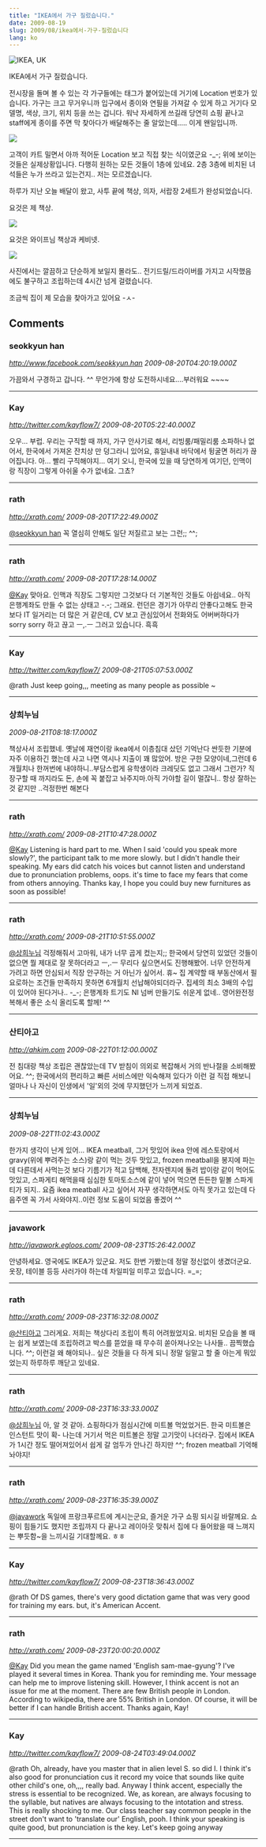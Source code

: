```yaml
---
title: "IKEA에서 가구 질렀습니다."
date: 2009-08-19
slug: 2009/08/ikea에서-가구-질렀습니다
lang: ko
---
```


![IKEA, UK](http://farm3.static.flickr.com/2550/3830344080_e77a446499.jpg)

IKEA에서 가구 질렀습니다.

전시장을 돌며 볼 수 있는 각 가구들에는 태그가 붙어있는데 거기에 Location 번호가 있습니다. 가구는 크고 무거우니까 입구에서 종이와 연필을 가져갈 수 있게 하고 거기다 모델명, 색상, 크기, 위치 등을 쓰는 겁니다. 워낙 자세하게 쓰길래 당연히 쇼핑 끝나고 staff에게 종이를 주면 막 찾아다가 배달해주는 줄 알았는데..... 이게 왠일입니까.

![](http://farm3.static.flickr.com/2484/3830617120_831ccce82e.jpg)

고객이 카트 밀면서 아까 적어둔 Location 보고 직접 찾는 식이였군요 -_-;
위에 보이는 것들은 실제상황입니다. 다행히 원하는 모든 것들이 1층에 있네요. 2층 3층에 비치된 녀석들은 누가 쓰라고 있는건지.. 저는 모르겠습니다.

하루가 지난 오늘 배달이 왔고, 사투 끝에 책상, 의자, 서랍장 2세트가 완성되었습니다.

요것은 제 책상.

![](http://farm3.static.flickr.com/2629/3834889471_0fce9ce827.jpg)

요것은 와이프님 책상과 케비넷.

![](http://farm3.static.flickr.com/2448/3835679658_1208c228f4.jpg)

사진에서는 깔끔하고 단순하게 보일지 몰라도.. 전기드릴/드라이버를 가지고 시작했음에도 불구하고 조립하는데 4시간 넘게 걸렸습니다.

조금씩 집이 제 모습을 찾아가고 있어요 -ㅅ-

## Comments

### seokkyun han
*http://www.facebook.com/seokkyun.han*
*2009-08-20T04:20:19.000Z*

가끔와서 구경하고 갑니다. ^^
무언가에 항상 도전하시네요....부러워요 ~~~~

---

### Kay
*http://twitter.com/kayflow7/*
*2009-08-20T05:22:40.000Z*

오우... 부럽. 우리는 구직할 때 까지, 가구 안사기로 해서, 리빙룸/패밀리룸 소파하나 없어서, 한국에서 가져온 잔치상 만 덩그라니 있어요, 휴일내내 바닥에서 뒹굴면 허리가 끊어집니다. 아... 빨리 구직해야지... 여기 오니, 한국에 있을 때 당연하게 여기던, 인맥이랑 직장이 그렇게 아쉬울 수가 없네요. 그쵸?

---

### rath
*http://xrath.com/*
*2009-08-20T17:22:49.000Z*

[@seokkyun han](#comment-9509)
꼭 열심히 안해도 일단 저질르고 보는 그런;; ^^;

---

### rath
*http://xrath.com/*
*2009-08-20T17:28:14.000Z*

[@Kay](#comment-9510)
맞아요. 인맥과 직장도 그렇지만 그것보다 더 기본적인 것들도 아쉽네요.. 아직 은행계좌도 만들 수 없는 상태고 -.-; 그래요. 런던은 경기가 아무리 안좋다고해도 한국보다 IT 일거리는 더 많은 거 같은데, CV 보고 관심있어서 전화와도 어버버하다가 sorry sorry 하고 끊고 ㅡ,.ㅡ 그러고 있습니다. 흑흑

---

### Kay
*http://twitter.com/kayflow7/*
*2009-08-21T05:07:53.000Z*

@rath
Just keep going,,, meeting as many people as possible ~

---

### 상희누님
*2009-08-21T08:18:17.000Z*

책상사서 조립했네. 옛날에 재연이랑 ikea에서 이층침대 샀던 기억난다
싼듯한 기분에 자주 이용하긴 했는데 사고 나면 역시나 지출이 꽤 많았어.
방은 구한 모양이네,그런데 6개월치나 한꺼번에 내야하니..부담스럽게
유학생이라 크레딧도 없고 그래서 그런가?
직장구할 때 까지라도 돈, 손에 꼭 붙잡고 놔주지마.아직 가야할 길이 멀잖니..
항상 잘하는것 같지만 ..걱정한번 해본다

---

### rath
*http://xrath.com/*
*2009-08-21T10:47:28.000Z*

[@Kay](#comment-9521)
Listening is hard part to me. When I said 'could you speak more slowly?', the participant talk to me more slowly. but I didn't handle their speaking. My ears did catch his voices but cannot listen and understand due to pronunciation problems, oops. it's time to face my fears that come from others annoying. Thanks kay, I hope you could buy new furnitures as soon as possible!

---

### rath
*http://xrath.com/*
*2009-08-21T10:51:55.000Z*

[@상희누님](#comment-9523)
걱정해줘서 고마워, 내가 너무 곱게 컸는지;; 한국에서 당연히 있었던 것들이 없으면 뭘 제대로 잘 못하더라고 ㅡ,.ㅡ 무리다 싶으면서도 진행해봤어. 너무 안전하게 가려고 하면 안심되서 직장 안구하는 거 아닌가 싶어서. 휴~
집 계약할 때 부동산에서 필요로하는 조건들 만족하지 못하면 6개월치 선납해야되더라구. 집세의 최소 3배의 수입이 있어야 된다거나.. -_-; 은행계좌 트기도 NI 넘버 만들기도 쉬운게 없네.. 영어완전정복해서 좋은 소식 올리도록 할께! ^^

---

### 산티아고
*http://ahkim.com*
*2009-08-22T01:12:00.000Z*

전 침대랑 책상 조립은 괜찮았는데 TV 받침이 의외로 복잡해서 거의 반나절을 소비해봤어요. ^^; 한국에서의 편리하고 빠른 서비스에만 익숙해져 있다가 이런 걸 직접 해보니 얼마나 나 자신이 인생에서 '일'외의 것에 무지했던가 느끼게 되었죠.

---

### 상희누님
*2009-08-22T11:02:43.000Z*

한가지 생각이 난게 있어... IKEA meatball, 그거 맛있어 ikea 안에 레스토랑에서 gravy(위에 뿌려주는 소스)랑 같이 먹는 것두 맛있고, frozen meatball을 봉지에 파는데 다른데서 사먹는것 보다 기름기가 적고 담백해, 전자렌지에 돌려 밥이랑 같이 먹어도 맛있고, 스파게티 해먹을때 심심한 토마토소스에 같이 넣어 먹으면 든든한 밑볼 스파게티가 되지.. 요즘 ikea meatball 사고 싶어서 자꾸 생각하면서도 아직 못가고 있는데 다음주엔 꼭 가서 사와야지..이런 정보 도움이 되었음 좋겠어 ^^

---

### javawork
*http://javawork.egloos.com/*
*2009-08-23T15:26:42.000Z*

안녕하세요.
영국에도 IKEA가 있군요. 저도 한번 가봤는데 정말 정신없이 생겼더군요. 옷장, 테이블 등등 사러가야 하는데 차일피일 미루고 있습니다. =_=;

---

### rath
*http://xrath.com/*
*2009-08-23T16:32:08.000Z*

[@산티아고](#comment-9529)
그러게요. 저희는 책상다리 조립이 특히 어려웠었지요. 비치된 모습을 볼 때는 쉽게 보였는데 조립하려고 박스를 뜯었을 때 무수히 쏟아져나오는 나사들.. 끔찍했습니다. ^^; 이런걸 왜 해야되나.. 싶은 것들을 다 하게 되니 정말 일말고 할 줄 아는게 뭐있었는지 하루하루 깨닫고 있네요.

---

### rath
*http://xrath.com/*
*2009-08-23T16:33:33.000Z*

[@상희누님](#comment-9530)
아, 알 것 같아. 쇼핑하다가 점심시간에 미트볼 먹었었거든. 한국 미트볼은 인스턴트 맛이 확- 나는데 거기서 먹은 미트볼은 정말 고기맛이 나더라구. 집에서 IKEA가 1시간 정도 떨어져있어서 쉽게 갈 엄두가 안나긴 하지만 ^^; frozen meatball 기억해놔야지!

---

### rath
*http://xrath.com/*
*2009-08-23T16:35:39.000Z*

[@javawork](#comment-9531)
독일에 프랑크푸르트에 계시는군요, 즐거운 가구 쇼핑 되시길 바랄께요. 쇼핑이 힘들기도 했지만 조립까지 다 끝나고 레이아웃 맞춰서 집에 다 들어왔을 때 느껴지는 뿌듯함~을 느끼시길 기대할께요. ㅎㅎ

---

### Kay
*http://twitter.com/kayflow7/*
*2009-08-23T18:36:43.000Z*

@rath Of DS games, there's very good dictation game that was very good for training my ears. but, it's American Accent.

---

### rath
*http://xrath.com/*
*2009-08-23T20:00:20.000Z*

[@Kay](#comment-9535)
Did you mean the game named 'English sam-mae-gyung'? I've played it several times in Korea. Thank you for reminding me. Your message can help me to improve listening skill. However, I think accent is not an issue for me at the moment. There are few British people in London. According to wikipedia, there are 55% British in London. Of course, it will be better if I can handle British accent. Thanks again, Kay!

---

### Kay
*http://twitter.com/kayflow7/*
*2009-08-24T03:49:04.000Z*

@rath
Oh, already, have you master that in alien level S. so did I. I think it's also good for pronunciation cus it record my voice that sounds like quite other child's one, oh,,,, really bad. Anyway I think accent, especially the stress is essential to be recognized. We, as korean, are always focusing to the syllable, but natives are always focusing to the intotation and stress. This is really shocking to me. Our class teacher say common people in the street don't want to 'translate our' English, pooh. I think your speaking is quite good, but pronunciation is the key.
Let's keep going anyway

---

